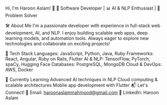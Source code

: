 Hi, I'm Haroon Aslam! 👋
🚀 Software Developer | 📊 AI & NLP Enthusiast | 🎯 Problem Solver

🛠 About Me
I'm a passionate developer with experience in full-stack web development, AI, and NLP. I enjoy building scalable web apps, deep learning models, and automation tools. Always eager to explore new technologies and collaborate on exciting projects!

🔹 Tech Stack
Languages: JavaScript, Python, Java, Ruby
Frameworks: React, Angular, Ruby on Rails, Flutter
AI & NLP: TensorFlow, PyTorch, spaCy, Hugging Face
Databases: PostgreSQL, MongoDB
Cloud & DevOps: AWS, Docker

🌱 Currently Learning
Advanced AI techniques in NLP
Cloud computing & scalable architectures
Mobile app development with Flutter
📬 Let's Connect!
📧 Email: haroonaslammahmood@gmail.com
💼 LinkedIn: Haroon Aslam

